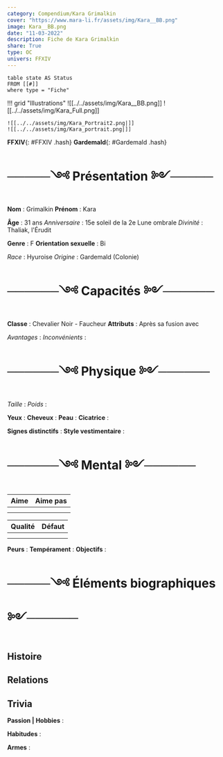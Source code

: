 ```yaml
---
category: Compendium/Kara Grimalkin
cover: "https://www.mara-li.fr/assets/img/Kara__BB.png"
image: Kara__BB.png
date: "11-03-2022"
description: Fiche de Kara Grimalkin
share: True
type: OC
univers: FFXIV
---
```

```dataview
table state AS Status
FROM [[#]]
where type = "Fiche"
```


!!! grid "Illustrations"
	![[../../assets/img/Kara__BB.png]] 
	![[../../assets/img/Kara_Full.png]]
	
	![[../../assets/img/Kara_Portrait2.png|]]
	![[../../assets/img/Kara_portrait.png|]]

**FFXIV**{: #FFXIV .hash} **Gardemald**{: #Gardemald .hash}
# ─────༺ Présentation ༻─────

**Nom** : Grimalkin
**Prénom** : Kara

**Âge** : 31 ans
*Anniversaire* : 15e soleil de la 2e Lune ombrale 
*Divinité* : Thaliak, l'Érudit 

**Genre** : F
**Orientation sexuelle** : Bi

*Race* : Hyuroise 
*Origine* : Gardemald (Colonie)
# ──────༺ Capacités ༻──────
**Classe** : Chevalier Noir - Faucheur 
**Attributs** : Après sa fusion avec 

*Avantages* : 
*Inconvénients* :

# ──────༺ Physique ༻────── 
*Taille* : 
*Poids* : 

**Yeux** : 
**Cheveux** : 
**Peau** : 
**Cicatrice** : 

**Signes distinctifs** :
**Style vestimentaire** : 


# ──────༺ Mental ༻────── 

|Aime|Aime pas|
|----|----|
|||
|||


|Qualité|Défaut|
|----|----|
|||
|||

**Peurs** : 
**Tempérament** : 
**Objectifs** : 

# ─────༺ Éléments biographiques ༻────── 
## Histoire

## Relations

## Trivia
**Passion | Hobbies** :

**Habitudes** :

**Armes** :